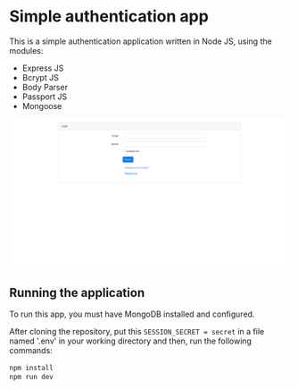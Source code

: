 # Simple authentication app

This is a simple authentication application written in Node JS, using the modules:

* Express JS
* Bcrypt JS
* Body Parser
* Passport JS
* Mongoose

![Login page screenshot](screenshot.png)

## Running the application

To run this app, you must have MongoDB installed and configured.

After cloning the repository, put this `SESSION_SECRET = secret` in a file named '.env' in your working directory and then, run the following commands:

```
npm install
npm run dev
```
